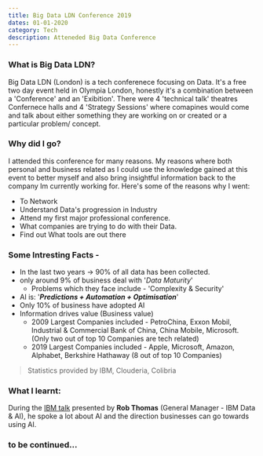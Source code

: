 ```yaml
---
title: Big Data LDN Conference 2019 
dates: 01-01-2020 
category: Tech 
description: Atteneded Big Data Conference
---
```

### What is Big Data LDN? ### 
Big Data LDN (London) is a tech conferenece focusing on Data. It's a free two day event held in Olympia London, honestly it's a combination between a 'Conference' and an 'Exibition'. There were 4 'technical talk' theatres Confernece halls and 4 'Strategy Sessions' where comapines would come and talk about either something they are working on or created or a particular problem/ concept. 

### Why did I go? ### 
I attended this conference for many reasons. My reasons where both personal and business related as I could use the knowledge gained at this event to better myself and also bring insightful information back to the company Im currently working for. Here's some of the reasons why I went: 
* To Network 
* Understand Data's progression in Industry
* Attend my first major professional conference. 
* What companies are trying to do with their Data.
* Find out What tools are out there

### Some Intresting Facts - ### 
* In the last two years -> 90% of all data has been collected. 
* only around 9% of business deal with '*Data Maturity*'
    * Problems which they face include - 'Complexity & Security'
* AI is: '***Predictions + Automation + Optimisation***'
* Only 10% of business have adopted AI 
* Information drives value (Business value)
    * 2009 Largest Companies included - PetroChina, Exxon Mobil, Industrial & Commercial Bank of China, China Mobile, Microsoft. (Only two out of top 10 Companies are tech related)
    * 2019 Largest Companies included - 
    Apple, Microsoft, Amazon, Alphabet, Berkshire Hathaway (8 out of top 10 Companies)

>Statistics provided by IBM, Clouderia, Colibria

### What I learnt:
During the [IBM talk](https://bigdataldn.com/seminar-schedule/how-ai-gives-you-superpowers/) presented by **Rob Thomas** (General Manager - IBM Data & AI), he spoke a lot about AI and the direction businesses can go towards using AI.

### to be continued...

<!--Firstly AI (Artificial Intelligence) is intelligence showed by a computer/machine which is simillar to natural intelligence showed by us humans. 





<!-- AI - what it is, why so little people adopted it, 'AI is only as good as your data', MIT Study 

<!--### What It made me realise: ###
<!--I wanted to change the structure of our Data in certian enviroments...


<!--### My overall thoughts: ###
<!--pros 
<!--- liked the structure of the day 
<!--- the app was very useful 
<!--- good concepts covered such as... 
<!--- LOT'S OF FREE STUFF 

<!--Cons
- Some talks compaines tried selling themselves too much 
- very simillar kind of products, noting stood out too well 
- take personal detials (badge)  -->

<!--<br>

>Note: This was my first time attending this conference.
<br>  


<!-- Sources: 
- https://www.economywatch.com/economy-business-and-finance-news/largest-companies-biggest-companies-in-world-2009-27-08.html
- 
-  -->

